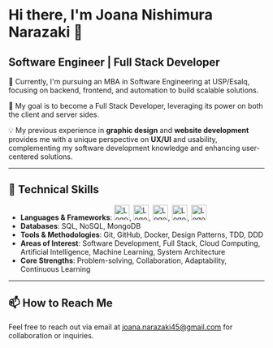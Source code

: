 
# Hi there, I'm Joana Nishimura Narazaki 👋

## Software Engineer | Full Stack Developer

🔭 Currently, I'm pursuing an MBA in Software Engineering at USP/Esalq, focusing on backend, frontend, and automation to build scalable solutions.

🌱 My goal is to become a Full Stack Developer, leveraging its power on both the client and server sides.

💡 My previous experience in **graphic design** and **website development** provides me with a unique perspective on **UX/UI** and usability, complementing my software development knowledge and enhancing user-centered solutions.

---

## 🚀 Technical Skills

- **Languages & Frameworks**: <img src="https://upload.wikimedia.org/wikipedia/commons/9/99/Unofficial_JavaScript_logo_2.svg" alt="Logo do projeto" width="30"/>, <img src="https://upload.wikimedia.org/wikipedia/commons/a/a7/React-icon.svg" alt="Logo do projeto" width="30"/>, <img src="https://upload.wikimedia.org/wikipedia/commons/d/d9/Node.js_logo.svg" alt="Logo do projeto" width="30"/>, <img src="https://upload.wikimedia.org/wikipedia/commons/c/c3/Python-logo-notext.svg" alt="Logo do projeto" width="30"/>,  <img src="https://upload.wikimedia.org/wikipedia/commons/4/4c/Typescript_logo_2020.svg" alt="Logo do projeto" width="30"/>
- **Databases**: SQL, NoSQL, MongoDB
- **Tools & Methodologies**: Git, GitHub, Docker, Design Patterns, TDD, DDD
- **Areas of Interest**: Software Development, Full Stack, Cloud Computing, Artificial Intelligence, Machine Learning, System Architecture
- **Core Strengths**: Problem-solving, Collaboration, Adaptability, Continuous Learning


---

## 📫 How to Reach Me

Feel free to reach out via email at [joana.narazaki45@gmail.com](mailto:joana.narazaki45@gmail.com) for collaboration or inquiries.
```
